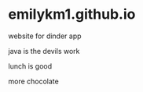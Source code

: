 # emilykm1.github.io


website for dinder app

java is the devils work

lunch is good

more chocolate
